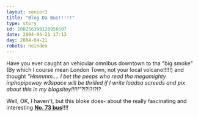 ```yaml
---
layout: senior2
title: "Blog Da Bus!!!!!"
type: story
id: 108256399128956507
date: 2004-04-21 17:13
day: 2004-04-21
robots: noindex
---
```

Have you ever caught an vehicular omnibus downtown to tha "big smoke" (By which I course mean London Town, not your local volcano!!!!!) and thought <i>"Hmmmm.... I bet the peeps who read tha megamighty inphopipeway w3space will be thrilled if I write loadsa screeds and pix about this in my blogsitey!!!!!"</i>?!?!?!?!?<p>Well, OK, I haven't, but this bloke does- about the really fascinating and interesting <b><a href="http://73bus.typepad.com/73bus/">No. 73 bus</a></b>!!!!</p>
